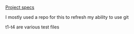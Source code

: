 [Project specs](http://faculty.kutztown.edu/spiegel/CSc136/Programs/Project2/Project2.pdf)

I mostly used a repo for this to refresh my ability to use git

t1-t4 are various test files

